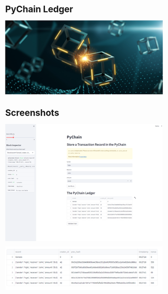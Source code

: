 # PyChain Ledger

![alt=""](Images/application-image.png)


# Screenshots
![Pychain](Images/Pychain.png)

![Pychain_validition](Images/Pychain_validition.png)


